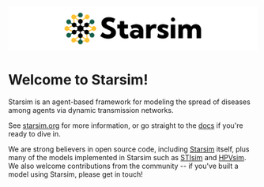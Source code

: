 ![Starsim Logo](starsim-logo-filled-light-wide.png) 

# Welcome to Starsim!

Starsim is an agent-based framework for modeling the spread of diseases among agents via dynamic transmission networks.

See [starsim.org](https://starsim.org) for more information, or go straight to the [docs](https://docs.starsim.org) if you're ready to dive in.

We are strong believers in open source code, including [Starsim](https://github.com/starsimhub/starsim) itself, plus many of the models implemented in Starsim such as [STIsim](https://github.com/starsimhub/stisim) and [HPVsim](https://github.com/starsimhub/hpvsim). We also welcome contributions from the community -- if you've built a model using Starsim, please get in touch!
